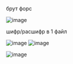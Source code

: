 брут форс

![image](https://github.com/user-attachments/assets/ccb4f2e2-770d-4c8b-95bb-013ddde5c168)

шифр/расшифр в 1 файл

![image](https://github.com/user-attachments/assets/61fbbea7-fee4-43ec-96fc-25cde39fbc69)
![image](https://github.com/user-attachments/assets/26a93515-232d-4d6c-a230-747b4cc43802)

![image](https://github.com/user-attachments/assets/6c81b8f5-7e74-4785-9dc6-fb27699e7a16)
